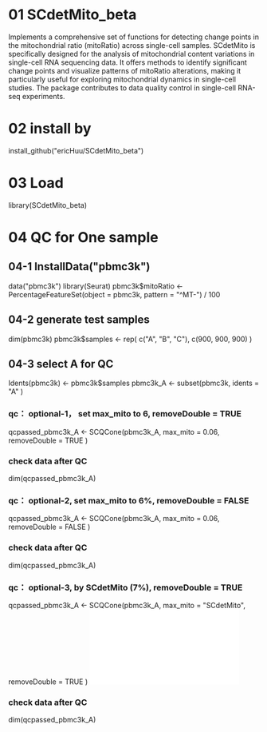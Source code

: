 # 01 SCdetMito_beta
Implements a comprehensive set of functions for detecting change points in the mitochondrial ratio (mitoRatio) across single-cell samples. SCdetMito is specifically designed for the analysis of mitochondrial content variations in single-cell RNA sequencing data. It offers methods to identify significant change points and visualize patterns of mitoRatio alterations, making it particularly useful for exploring mitochondrial dynamics in single-cell studies. The package contributes to data quality control in single-cell RNA-seq experiments.

# 02 install by
install_github("ericHuu/SCdetMito_beta")

# 03 Load
library(SCdetMito_beta)

# 04 QC for One sample 
## 04-1 InstallData("pbmc3k")
data("pbmc3k")
library(Seurat)
pbmc3k$mitoRatio <- PercentageFeatureSet(object = pbmc3k, pattern = "^MT-") / 100
## 04-2 generate test samples
dim(pbmc3k)
pbmc3k$samples <- rep(
    c("A", "B", "C"),
    c(900, 900, 900)
)
## 04-3 select A for QC
Idents(pbmc3k) <- pbmc3k$samples
pbmc3k_A <- subset(pbmc3k,
    idents = "A"
)
### qc： optional-1， set max_mito to 6, removeDouble = TRUE
qcpassed_pbmc3k_A <- SCQCone(pbmc3k_A,
    max_mito = 0.06,
    removeDouble = TRUE
)
### check data after QC
dim(qcpassed_pbmc3k_A)
### qc： optional-2, set max_mito to 6%, removeDouble = FALSE
qcpassed_pbmc3k_A <- SCQCone(pbmc3k_A,
    max_mito = 0.06,
    removeDouble = FALSE
)
### check data after QC
dim(qcpassed_pbmc3k_A)
### qc： optional-3, by SCdetMito (7%), removeDouble = TRUE
qcpassed_pbmc3k_A <- SCQCone(pbmc3k_A,
    max_mito = "SCdetMito",
    removeDouble = TRUE
)
![image](img/your-mito-change-point-detect.pdf)
### check data after QC
dim(qcpassed_pbmc3k_A) 
